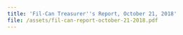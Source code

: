 ```yaml
---
title: 'Fil-Can Treasurer''s Report, October 21, 2018'
file: /assets/fil-can-report-october-21-2018.pdf
---
```


